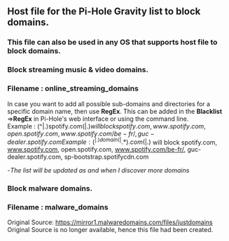 ## Host file for the Pi-Hole Gravity list to block domains.
### This file can also be used in any OS that supports host file to block domains.


### Block streaming music & video domains.
### Filename : online_streaming_domains
In case you want to add all possible sub-domains and directories for a specific domain name, then use **RegEx**. This can be added in the **Blacklist** =>**RegEx** in Pi-Hole's web interface or using the command line.  
Example : (^|.)spotify.com(|.$) will block spotify.com, www.spotify.com, open.spotify.com, www.spotify.com/be-fr/, guc-dealer.spotify.com   
Example : (^|.)domain(|.*).com(|.$) will block spotify.com, www.spotify.com, open.spotify.com, www.spotify.com/be-fr/, guc-dealer.spotify.com, sp-bootstrap.spotifycdn.com   
  
-*The list will be updated as and when I discover more domains*  

### Block malware domains.
### Filename : malware_domains
Original Source: https://mirror1.malwaredomains.com/files/justdomains
Original Source is no longer available, hence this file had been created.
